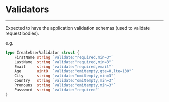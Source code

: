 # Validators

---

<p>Expected to have the application validation schemas (used to validate request bodies).</p>
<p>e.g.</p>

```go
type CreateUserValidator struct {
	FirstName string `validate:"required,min=3"`
	LastName  string `validate:"required,min=3"`
	Email     string `validate:"required,email"`
	Age       uint8  `validate:"omitempty,gte=0,lte=130"`
	City      string `validate:"omitempty,min=3"`
	Country   string `validate:"omitempty,min=3"`
	Pronouns  string `validate:"omitempty,min=3"`
	Password  string `validate:"required"`
}
```
